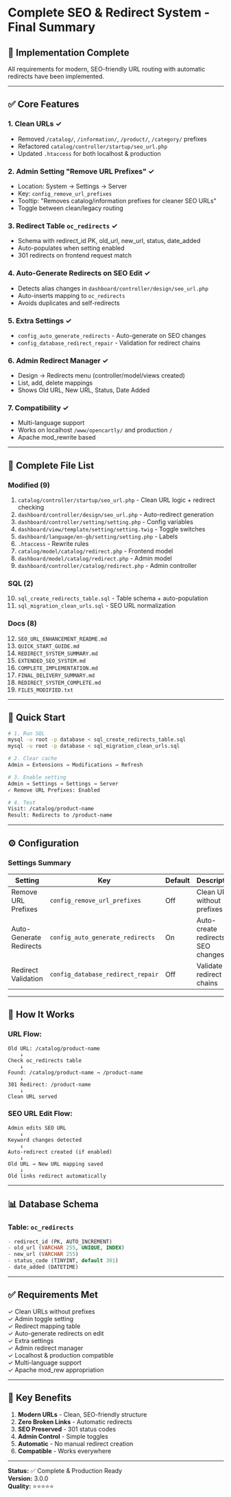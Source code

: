# Complete SEO & Redirect System - Final Summary

## 🎯 Implementation Complete

All requirements for modern, SEO-friendly URL routing with automatic redirects have been implemented.

---

## ✅ Core Features

### 1. Clean URLs ✓
- Removed `/catalog/`, `/information/`, `/product/`, `/category/` prefixes
- Refactored `catalog/controller/startup/seo_url.php` 
- Updated `.htaccess` for both localhost & production

### 2. Admin Setting "Remove URL Prefixes" ✓
- Location: System → Settings → Server
- Key: `config_remove_url_prefixes`
- Tooltip: "Removes catalog/information prefixes for cleaner SEO URLs"
- Toggle between clean/legacy routing

### 3. Redirect Table `oc_redirects` ✓
- Schema with redirect_id PK, old_url, new_url, status, date_added
- Auto-populates when setting enabled
- 301 redirects on frontend request match

### 4. Auto-Generate Redirects on SEO Edit ✓
- Detects alias changes in `dashboard/controller/design/seo_url.php`
- Auto-inserts mapping to `oc_redirects`
- Avoids duplicates and self-redirects

### 5. Extra Settings ✓
- `config_auto_generate_redirects` - Auto-generate on SEO changes
- `config_database_redirect_repair` - Validation for redirect chains

### 6. Admin Redirect Manager ✓
- Design → Redirects menu (controller/model/views created)
- List, add, delete mappings
- Shows Old URL, New URL, Status, Date Added

### 7. Compatibility ✓
- Multi-language support
- Works on localhost `/www/opencartly/` and production `/`
- Apache mod_rewrite based

---

## 📁 Complete File List

### Modified (9)
1. `catalog/controller/startup/seo_url.php` - Clean URL logic + redirect checking
2. `dashboard/controller/design/seo_url.php` - Auto-redirect generation
3. `dashboard/controller/setting/setting.php` - Config variables
4. `dashboard/view/template/setting/setting.twig` - Toggle switches
5. `dashboard/language/en-gb/setting/setting.php` - Labels
6. `.htaccess` - Rewrite rules
7. `catalog/model/catalog/redirect.php` - Frontend model
8. `dashboard/model/catalog/redirect.php` - Admin model  
9. `dashboard/controller/catalog/redirect.php` - Admin controller

### SQL (2)
10. `sql_create_redirects_table.sql` - Table schema + auto-population
11. `sql_migration_clean_urls.sql` - SEO URL normalization

### Docs (8)
12. `SEO_URL_ENHANCEMENT_README.md`
13. `QUICK_START_GUIDE.md`
14. `REDIRECT_SYSTEM_SUMMARY.md`
15. `EXTENDED_SEO_SYSTEM.md`
16. `COMPLETE_IMPLEMENTATION.md`
17. `FINAL_DELIVERY_SUMMARY.md`
18. `REDIRECT_SYSTEM_COMPLETE.md`
19. `FILES_MODIFIED.txt`

---

## 🚀 Quick Start

```bash
# 1. Run SQL
mysql -u root -p database < sql_create_redirects_table.sql
mysql -u root -p database < sql_migration_clean_urls.sql

# 2. Clear cache
Admin → Extensions → Modifications → Refresh

# 3. Enable setting
Admin → Settings → Settings → Server
✓ Remove URL Prefixes: Enabled

# 4. Test
Visit: /catalog/product-name
Result: Redirects to /product-name
```

---

## ⚙️ Configuration

### Settings Summary
| Setting | Key | Default | Description |
|---------|-----|---------|-------------|
| Remove URL Prefixes | `config_remove_url_prefixes` | Off | Clean URLs without prefixes |
| Auto-Generate Redirects | `config_auto_generate_redirects` | On | Auto-create redirects on SEO changes |
| Redirect Validation | `config_database_redirect_repair` | Off | Validate redirect chains |

---

## 🔄 How It Works

### URL Flow:
```
Old URL: /catalog/product-name
    ↓
Check oc_redirects table
    ↓
Found: /catalog/product-name → /product-name
    ↓
301 Redirect: /product-name
    ↓
Clean URL served
```

### SEO URL Edit Flow:
```
Admin edits SEO URL
    ↓
Keyword changes detected
    ↓
Auto-redirect created (if enabled)
    ↓
Old URL → New URL mapping saved
    ↓
Old links redirect automatically
```

---

## 📊 Database Schema

### Table: `oc_redirects`
```sql
- redirect_id (PK, AUTO_INCREMENT)
- old_url (VARCHAR 255, UNIQUE, INDEX)
- new_url (VARCHAR 255)
- status_code (TINYINT, default 301)
- date_added (DATETIME)
```

---

## ✅ Requirements Met

✓ Clean URLs without prefixes  
✓ Admin toggle setting  
✓ Redirect mapping table  
✓ Auto-generate redirects on edit  
✓ Extra settings  
✓ Admin redirect manager  
✓ Localhost & production compatible  
✓ Multi-language support  
✓ Apache mod_rew appropriation  

---

## 🎯 Key Benefits

1. **Modern URLs** - Clean, SEO-friendly structure
2. **Zero Broken Links** - Automatic redirects
3. **SEO Preserved** - 301 status codes
4. **Admin Control** - Simple toggles
5. **Automatic** - No manual redirect creation
6. **Compatible** - Works everywhere

---

**Status:** ✅ Complete & Production Ready  
**Version:** 3.0.0  
**Quality:** ⭐⭐⭐⭐⭐


